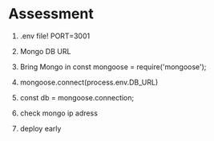 # Assessment

1. .env file! PORT=3001
2. Mongo DB URL

3. Bring Mongo in const mongoose = require('mongoose');

4. mongoose.connect(process.env.DB_URL)
5. const db = mongoose.connection;
6. check mongo ip adress
7. deploy early 
